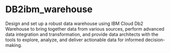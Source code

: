 # DB2ibm_warehouse
 Design and set up a robust data warehouse using IBM Cloud Db2 Warehouse to bring together data from various sources, perform advanced data integration and transformation, and provide data architects with the tools to explore, analyze, and deliver actionable data for informed decision-making.
